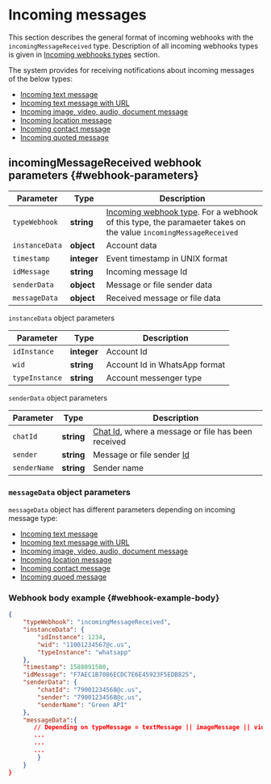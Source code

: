 # Incoming messages

This section describes the general format of incoming webhooks with the `incomingMessageReceived` type. Description of all incoming webhooks types is given in [Incoming webhooks types](../type-webhook.md) section.

The system provides for receiving notifications about incoming messages of the below types:

- [Incoming text message](TextMessage.md)
- [Incoming text message with URL](ExtendedTextMessage.md)
- [Incoming image, video, audio, document message](ImageMessage.md)
- [Incoming location message](LocationMessage.md)
- [Incoming contact message](ContactMessage.md)
- [Incoming quoted message](QuotedMessage.md)

## incomingMessageReceived webhook parameters {#webhook-parameters}

Parameter | Type | Description
----- | ----- | -----
`typeWebhook` | **string** | [Incoming webhook type](../type-webhook.md). For a webhook of this type, the paramaeter takes on the value `incomingMessageReceived`
`instanceData` | **object** | Account data
`timestamp` | **integer** | Event timestamp in UNIX format
`idMessage` | **string** | Incoming message Id
`senderData` | **object** | Message or file sender data
`messageData` | **object** | Received message or file data

`instanceData` object parameters

Parameter | Type | Description
----- | ----- | -----
`idInstance` | **integer** | Account Id
`wid` | **string** | Account Id in WhatsApp format
`typeInstance` | **string** | Account messenger type 

`senderData` object parameters

Parameter | Type | Description
----- | ----- | -----
`chatId` | **string** | [Chat Id](../../../chat-id.md), where a message or file has been received
`sender` | **string** | Message or file sender [Id](../../../chat-id.md#corr) 
`senderName` | **string** | Sender name

### `messageData` object parameters

`messageData` object has different parameters depending on incoming message type:

- [Incoming text message](TextMessage.md)
- [Incoming text message with URL](ExtendedTextMessage.md)
- [Incoming image, video, audio, document message](ImageMessage.md)
- [Incoming location message](LocationMessage.md)
- [Incoming contact message](ContactMessage.md)
- [Incoming quoed message](QuotedMessage.md)

### Webhook body example {#webhook-example-body}

```json
{
    "typeWebhook": "incomingMessageReceived",
    "instanceData": {
        "idInstance": 1234,
        "wid": "11001234567@c.us",
        "typeInstance": "whatsapp"
    },
    "timestamp": 1588091580,
    "idMessage": "F7AEC1B7086ECDC7E6E45923F5EDB825",
    "senderData": {
        "chatId": "79001234568@c.us",
        "sender": "79001234568@c.us",
        "senderName": "Green API"
    },
    "messageData":{
       // Depending on typeMessage = textMessage || imageMessage || videoMessage || documentMessage || audioMessage || locationMessage || contactMessage || extendedTextMessage || quotedMessage
       ...
       ...
       ...
        }
    }
}
```
